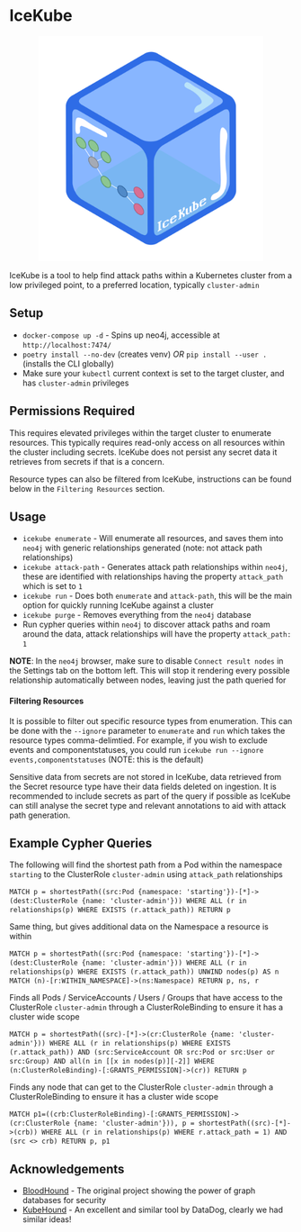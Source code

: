 # IceKube

<p align="center">
  <img src="./docs/logo.png" width="400" />
</p>

IceKube is a tool to help find attack paths within a Kubernetes cluster from a low privileged point, to a preferred location, typically `cluster-admin`

## Setup

* `docker-compose up -d` - Spins up neo4j, accessible at `http://localhost:7474/`
* `poetry install --no-dev` (creates venv) *OR* `pip install --user .` (installs the CLI globally)
* Make sure your `kubectl` current context is set to the target cluster, and has `cluster-admin` privileges

## Permissions Required

This requires elevated privileges within the target cluster to enumerate resources. This typically requires read-only access on all resources within the cluster including secrets. IceKube does not persist any secret data it retrieves from secrets if that is a concern. 

Resource types can also be filtered from IceKube, instructions can be found below in the `Filtering Resources` section.

## Usage

* `icekube enumerate` - Will enumerate all resources, and saves them into `neo4j` with generic relationships generated (note: not attack path relationships)
* `icekube attack-path` - Generates attack path relationships within `neo4j`, these are identified with relationships having the property `attack_path` which is set to `1`
* `icekube run` - Does both `enumerate` and `attack-path`, this will be the main option for quickly running IceKube against a cluster
* `icekube purge` - Removes everything from the `neo4j` database
* Run cypher queries within `neo4j` to discover attack paths and roam around the data, attack relationships will have the property `attack_path: 1`

**NOTE**: In the `neo4j` browser, make sure to disable `Connect result nodes` in the Settings tab on the bottom left. This will stop it rendering every possible relationship automatically between nodes, leaving just the path queried for

#### Filtering Resources

It is possible to filter out specific resource types from enumeration. This can be done with the `--ignore` parameter to `enumerate` and `run` which takes the resource types comma-delimtied. For example, if you wish to exclude events and componentstatuses, you could run `icekube run --ignore events,componentstatuses` (NOTE: this is the default)

Sensitive data from secrets are not stored in IceKube, data retrieved from the Secret resource type have their data fields deleted on ingestion. It is recommended to include secrets as part of the query if possible as IceKube can still analyse the secret type and relevant annotations to aid with attack path generation. 

## Example Cypher Queries

The following will find the shortest path from a Pod within the namespace `starting` to the ClusterRole `cluster-admin` using `attack_path` relationships

```cypher
MATCH p = shortestPath((src:Pod {namespace: 'starting'})-[*]->(dest:ClusterRole {name: 'cluster-admin'})) WHERE ALL (r in relationships(p) WHERE EXISTS (r.attack_path)) RETURN p
```

Same thing, but gives additional data on the Namespace a resource is within

```cypher
MATCH p = shortestPath((src:Pod {namespace: 'starting'})-[*]->(dest:ClusterRole {name: 'cluster-admin'})) WHERE ALL (r in relationships(p) WHERE EXISTS (r.attack_path)) UNWIND nodes(p) AS n MATCH (n)-[r:WITHIN_NAMESPACE]->(ns:Namespace) RETURN p, ns, r
```

Finds all Pods / ServiceAccounts / Users / Groups that have access to the ClusterRole `cluster-admin` through a ClusterRoleBinding to ensure it has a cluster wide scope

```cypher
MATCH p = shortestPath((src)-[*]->(cr:ClusterRole {name: 'cluster-admin'})) WHERE ALL (r in relationships(p) WHERE EXISTS (r.attack_path)) AND (src:ServiceAccount OR src:Pod or src:User or src:Group) AND all(n in [[x in nodes(p)][-2]] WHERE (n:ClusterRoleBinding)-[:GRANTS_PERMISSION]->(cr)) RETURN p
```

Finds any node that can get to the ClusterRole `cluster-admin` through a ClusterRoleBinding to ensure it has a cluster wide scope

```cypher
MATCH p1=((crb:ClusterRoleBinding)-[:GRANTS_PERMISSION]->(cr:ClusterRole {name: 'cluster-admin'})), p = shortestPath((src)-[*]->(crb)) WHERE ALL (r in relationships(p) WHERE r.attack_path = 1) AND (src <> crb) RETURN p, p1
```

## Acknowledgements

- [BloodHound](https://github.com/BloodHoundAD/BloodHound) - The original project showing the power of graph databases for security
- [KubeHound](https://github.com/DataDog/KubeHound) - An excellent and similar tool by DataDog, clearly we had similar ideas!

